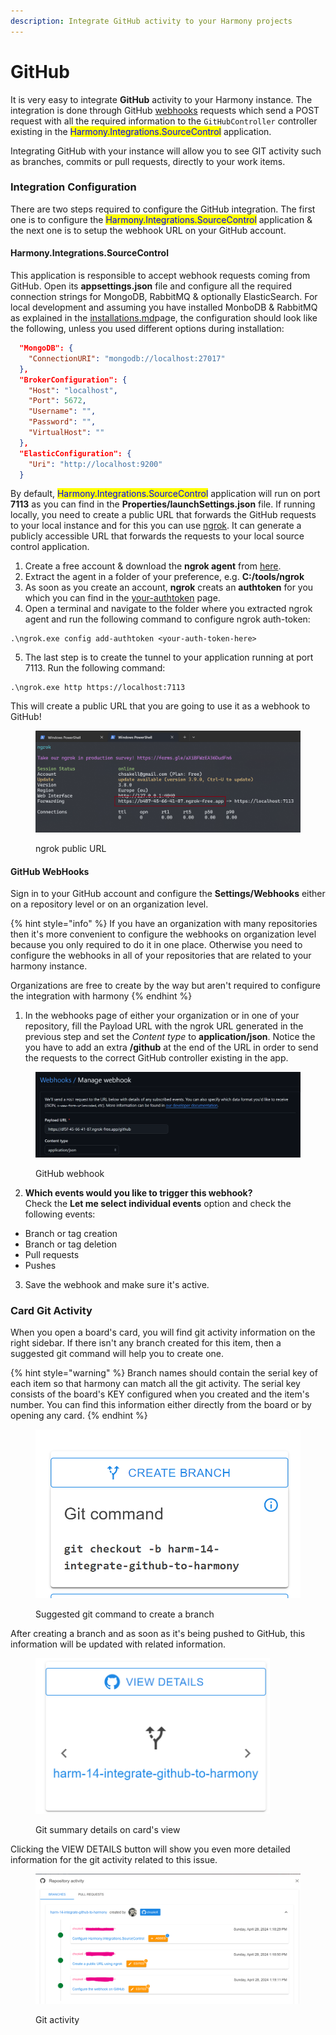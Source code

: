 ```yaml
---
description: Integrate GitHub activity to your Harmony projects
---
```


# GitHub

It is very easy to integrate **GitHub** activity to your Harmony instance. The integration is done through GitHub [webhooks](https://docs.github.com/en/webhooks/about-webhooks) requests which send a POST request with all the required information to the `GitHubController` controller existing in the <mark style="color:blue;">Harmony.Integrations.SourceControl</mark> application.

Integrating GitHub with your instance will allow you to see GIT activity such as branches, commits or pull requests, directly to your work items.

### Integration Configuration

There are two steps required to configure the GitHub integration. The first one is to configure the <mark style="color:blue;">Harmony.Integrations.SourceControl</mark> application & the next one is to setup the webhook URL on your GitHub account.&#x20;

#### Harmony.Integrations.SourceControl

This application is responsible to accept webhook requests coming from GitHub. Open its **appsettings.json** file and configure all the required connection strings for MongoDB, RabbitMQ & optionally ElasticSearch. For local development and assuming you have installed MonboDB & RabbitMQ as explained in the [installations.md](../configuration/dependencies/installations.md "mention")page, the configuration should look like the following, unless you used different options during installation:

```json
  "MongoDB": {
    "ConnectionURI": "mongodb://localhost:27017"
  },
  "BrokerConfiguration": {
    "Host": "localhost",
    "Port": 5672,
    "Username": "",
    "Password": "",
    "VirtualHost": ""
  },
  "ElasticConfiguration": {
    "Uri": "http://localhost:9200"
  }
```

By default, <mark style="color:blue;">Harmony.Integrations.SourceControl</mark> application will run on port **7113** as you can find in the **Properties/launchSettings.json** file. If running locally, you need to create a public URL that forwards the GitHub requests to your local instance and for this you can use [ngrok](https://ngrok.com/). It can generate a publicly accessible URL that forwards the requests to your local source control application.&#x20;

1. Create a free account & download the **ngrok agent** from [here](https://ngrok.com/download).
2. Extract the agent in a folder of your preference, e.g. **C:/tools/ngrok**
3. As soon as you create an account, **ngrok** creats an **authtoken** for you which you can find in the [your-authtoken](https://dashboard.ngrok.com/get-started/your-authtoken) page.
4. Open a terminal and navigate to the folder where you extracted ngrok agent and run the following command to configure ngrok auth-token:

```
.\ngrok.exe config add-authtoken <your-auth-token-here>
```

5. The last step is to create the tunnel to your application running at port 7113. Run the following command:

```
.\ngrok.exe http https://localhost:7113
```

This will create a public URL that you are going to use it as a webhook to GitHub!

<figure><img src="../.gitbook/assets/ngrok-tunnel.png" alt=""><figcaption><p>ngrok public URL</p></figcaption></figure>

#### GitHub WebHooks

Sign in to your GitHub account and configure the **Settings/Webhooks** either on a repository level or on an organization level.

{% hint style="info" %}
If you have an organization with many repositories then it's more convenient to configure the webhooks on organization level because you only required to do it in one place. Otherwise you need to configure the webhooks in all of your repositories that are related to your harmony instance.

Organizations are free to create by the way but aren't required to configure the integration with harmony
{% endhint %}

1. In the webhooks page of either your organization or in one of your repository, fill the Payload URL with the ngrok URL generated in the previous step and set the _Content type_ to **application/json**. Notice the you have to add an extra **/github** at the end of the URL in order to send the requests to the correct GitHub controller existing in the app.

<figure><img src="../.gitbook/assets/image.png" alt=""><figcaption><p>GitHub webhook</p></figcaption></figure>

2. **Which events would you like to trigger this webhook?**\
   Check the **Let me select individual events** option and check the following events:

* Branch or tag creation
* Branch or tag deletion
* Pull requests
* Pushes

3. Save the webhook and make sure it's active.

### Card Git Activity

When you open a board's card, you will find git activity information on the right sidebar. If there isn't any branch created for this item, then a suggested git command will help you to create one.&#x20;

{% hint style="warning" %}
Branch names should contain the serial key of each item so that harmony can match all the git activity. The serial key consists of the board's KEY configured when you created and the item's number. You can find this information either directly from the board or by opening any card.
{% endhint %}

<figure><img src="../.gitbook/assets/git-create-branch-command.png" alt="" width="563"><figcaption><p>Suggested git command to create a branch</p></figcaption></figure>

After creating a branch and as soon as it's being pushed to GitHub, this information will be updated with related information.

<figure><img src="../.gitbook/assets/Screenshot 2024-04-28 131946.png" alt="" width="375"><figcaption><p>Git summary details on card's view</p></figcaption></figure>

Clicking the VIEW DETAILS button will show you even more detailed information for the git activity related to this issue.

<figure><img src="../.gitbook/assets/git-activity.png" alt=""><figcaption><p>Git activity</p></figcaption></figure>
